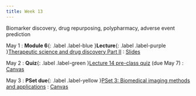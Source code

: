 ```yaml
---
title: Week 13
---
```


Biomarker discovery, drug repurposing, polypharmacy, adverse event prediction

May 1
: **Module 6**{: .label .label-blue }**Lecture**{: .label .label-purple }[Therapeutic science and drug discovery Part II](#)
  : [Slides](#)

May 2
: **Quiz**{: .label .label-green }[Lecture 14 pre-class quiz](#) (due May 7)
  : [Canvas](https://canvas.harvard.edu/courses/117878)

May 3
: **PSet due**{: .label .label-yellow }[PSet 3: Biomedical imaging methods and applications](#)
  : [Canvas](https://canvas.harvard.edu/courses/117878)